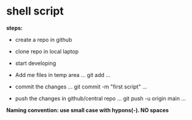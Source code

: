 # shell script

**steps:**
* create a repo in github
* clone repo in local laptop
* start developing
* Add me files in temp area
 ...
 git add <file-name>
 ...

* commit the changes
 ...
 git commit -m "first script"
 ...

* push the changes in github/central repo
 ...
 git push -u origin main
 ...



**Naming convention: use small case with hypons(-). NO spaces**